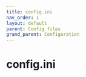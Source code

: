 ```yaml
---
title: config.ini
nav_order: 1
layout: default
parent: Config files
grand_parent: Configuration
---
```


# config.ini